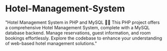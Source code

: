 # Hotel-Management-System
"Hotel Management System in PHP and MySQL 🏨💼  This PHP project offers a comprehensive Hotel Management System, complete with a MySQL database backend. Manage reservations, guest information, and room bookings effortlessly. Explore the codebase to enhance your understanding of web-based hotel management solutions."
